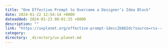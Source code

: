 ```yaml
---
title: "One Effective Prompt to Overcome a Designer’s Idea Block"
date: 2024-01-22 12:54:14 +0000
dateadded: 2024-01-23 00:01:25 +0000
description: ""
link: "https://uxplanet.org/effective-prompt-1decc2b862dc?source=rss----819cc2aaeee0---4"
category:
directory: _directory/ux-planet.md
---
```

